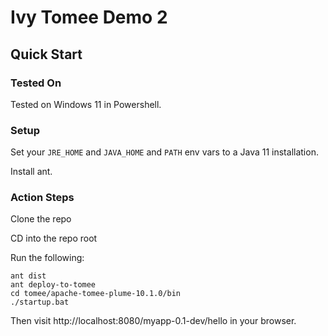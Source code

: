 # Ivy Tomee Demo 2

## Quick Start

### Tested On

Tested on Windows 11 in Powershell.

### Setup

Set your `JRE_HOME` and `JAVA_HOME` and `PATH` env vars to a Java 11 installation.

Install ant.

### Action Steps

Clone the repo

CD into the repo root

Run the following:

```
ant dist
ant deploy-to-tomee
cd tomee/apache-tomee-plume-10.1.0/bin
./startup.bat
```

Then visit http://localhost:8080/myapp-0.1-dev/hello in your browser.
